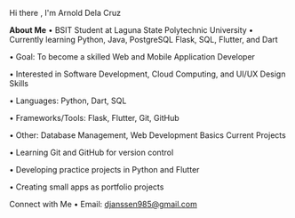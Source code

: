 Hi there , I'm Arnold Dela Cruz

**About Me**
•  BSIT Student at Laguna State Polytechnic University
•  Currently learning Python, Java, PostgreSQL Flask, SQL, Flutter, and Dart

•  Goal: To become a skilled Web and Mobile Application Developer

•  Interested in Software Development, Cloud Computing, and UI/UX Design Skills

•  Languages: Python, Dart, SQL

•  Frameworks/Tools: Flask, Flutter, Git, GitHub

•  Other: Database Management, Web Development Basics Current Projects

•  Learning Git and GitHub for version control

•  Developing practice projects in Python and Flutter

•  Creating small apps as portfolio projects

 Connect with Me
• Email: djanssen985@gmail.com
